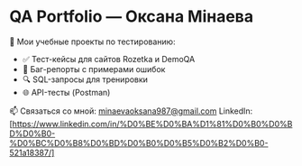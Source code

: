 # QA Portfolio — Оксана Мінаева
🧠 Мои учебные проекты по тестированию:
- ✅ Тест-кейсы для сайтов Rozetka и DemoQA
- 🐞 Баг-репорты с примерами ошибок
- 🔍 SQL-запросы для тренировки
- 🌐 API-тесты (Postman)

📫 Связаться со мной: minaevaoksana987@gmail.com
LinkedIn: [https://www.linkedin.com/in/%D0%BE%D0%BA%D1%81%D0%B0%D0%BD%D0%B0-%D0%BC%D0%B8%D0%BD%D0%B0%D0%B5%D0%B2%D0%B0-521a18387/]
